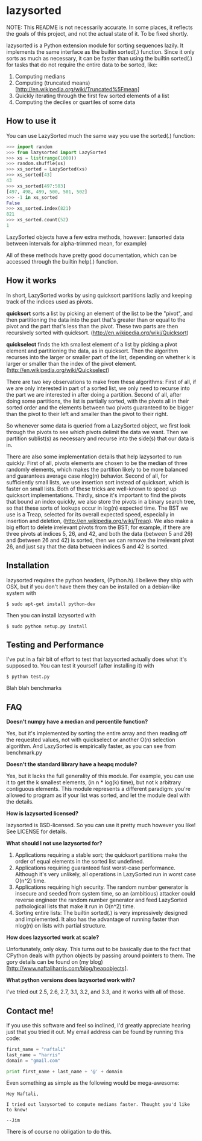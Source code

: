 lazysorted
==========

NOTE: This README is not necessarily accurate. In some places, it reflects the
goals of this project, and not the actual state of it. To be fixed shortly.

lazysorted is a Python extension module for sorting sequences lazily. It
implements the same interface  as the builtin sorted(.) function. Since it only
sorts as much as necessary, it can be faster than using the builtin sorted(.)
for tasks that do not require the entire data to be sorted, like:

1. Computing medians
2. Computing (truncated means)[http://en.wikipedia.org/wiki/Truncated%5Fmean]
3. Quickly iterating through the first few sorted elements of a list
4. Computing the deciles or quartiles of some data

How to use it
-------------

You can use LazySorted much the same way you use the sorted(.) function:

```python
>>> import random
>>> from lazysorted import LazySorted
>>> xs = list(range(1000))
>>> random.shuffle(xs)
>>> xs_sorted = LazySorted(xs)
>>> xs_sorted[43]
43
>>> xs_sorted[497:503]
[497, 498, 499, 500, 501, 502]
>>> -1 in xs_sorted
False
>>> xs_sorted.index(821)
821
>>> xs_sorted.count(52)
1

```

LazySorted objects have a few extra methods, however: (unsorted data between
intervals for alpha-trimmed mean, for example)

All of these methods have pretty good documentation, which can be accessed
through the builtin help(.) function.

How it works
------------

In short, LazySorted works by using quicksort partitions lazily and keeping
track of the indices used as pivots.

**quicksort** sorts a list by picking an element of the list to be the "pivot",
and then partitioning the data into the part that's greater than or equal to
the pivot and the part that's less than the pivot. These two parts are then
recursively sorted with quicksort. (http://en.wikipedia.org/wiki/Quicksort)

**quickselect** finds the kth smallest element of a list by picking a pivot
element and partitioning the data, as in quicksort. Then the algorithm recurses
into the larger or smaller part of the list, depending on whether k is larger
or smaller than the index of the pivot element.
(http://en.wikipedia.org/wiki/Quickselect)

There are two key observations to make from these algorithms: First of all, if
we are only interested in part of a sorted list, we only need to recurse into
the part we are interested in after doing a partition. Second of all, after
doing some partitions, the list is partially sorted, with the pivots all in
their sorted order and the elements between two pivots guaranteed to be bigger
than the pivot to their left and smaller than the pivot to their right.

So whenever some data is queried from a LazySorted object, we first look
through the pivots to see which pivots delimit the data we want. Then we
partition sublist(s) as necessary and recurse into the side(s) that our data is
in.

There are also some implementation details that help lazysorted to run quickly:
First of all, pivots elements are chosen to be the median of three randomly
elements, which makes the partition likely to be more balanced and guarantees
average case nlog(n) behavior. Second of all, for sufficiently small lists, we
use insertion sort instead of quicksort, which is faster on small lists. Both
of these tricks are well-known to speed up quicksort implementations. Thirdly,
since it's important to find the pivots that bound an index quickly, we also
store the pivots in a binary search tree, so that these sorts of lookups occur
in log(n) expected time. The BST we use is a Treap, selected for its overall
expected speed, especially in insertion and deletion,
(http://en.wikipedia.org/wiki/Treap). We also make a big effort to delete
irrelevant pivots from the BST; for example, if there are three pivots at
indices 5, 26, and 42, and both the data (between 5 and 26) and (between 26 and
42) is sorted, then we can remove the irrelevant pivot 26, and just say that
the data between indices 5 and 42 is sorted.


Installation
------------

lazysorted requires the python headers, (Python.h). I believe they ship with
OSX, but if you don't have them they can be installed on a debian-like system
with
    
    $ sudo apt-get install python-dev

Then you can install lazysorted with

    $ sudo python setup.py install


Testing and Performance
-----------------------

I've put in a fair bit of effort to test that lazysorted actually does what
it's supposed to. You can test it yourself (after installing it) with

    $ python test.py

Blah blah benchmarks


FAQ
---

**Doesn't numpy have a median and percentile function?**

Yes, but it's implemented by sorting the entire array and then reading off the
requested values, not with quickselect or another O(n) selection algorithm.
And LazySorted is empirically faster, as you can see from benchmark.py

**Doesn't the standard library have a heapq module?**

Yes, but it lacks the full generality of this module. For example, you can use
it to get the k smallest elements, (in n * log(k) time), but not k arbitrary
contiguous elements. This module represents a different paradigm: you're
allowed to program as if your list was sorted, and let the module deal with the
details.

**How is lazysorted licensed?**

lazysorted is BSD-licensed. So you can use it pretty much however you like!
See LICENSE for details.

**What should I not use lazysorted for?**

1. Applications requiring a stable sort; the quicksort partitions make the
   order of equal elements in the sorted list undefined.
2. Applications requiring guaranteed fast worst-case performance. Although
   it's very unlikely, all operations in LazySorted run in worst case O(n^2)
   time.
3. Applications requiring high security. The random number generator is
   insecure and seeded from system time, so an (ambitious) attacker could
   reverse engineer the random number generator and feed LazySorted
   pathological lists that make it run in O(n^2) time.
4. Sorting entire lists: The builtin sorted(.) is very impressively designed
   and implemented. It also has the advantage of running faster than nlog(n)
   on lists with partial structure.

**How does lazysorted work at scale?**

Unfortunately, only okay. This turns out to be basically due to the fact that
CPython deals with python objects by passing around pointers to them. The gory
details can be found on (my blog)[http://www.naftaliharris.com/blog/heapobjects].

**What python versions does lazysorted work with?**

I've tried out 2.5, 2.6, 2.7, 3.1, 3.2, and 3.3, and it works with all of those.

Contact me!
---------

If you use this software and feel so inclined, I'd greatly appreciate hearing
just that you tried it out. My email address can be found by running this code:

```python
first_name = "naftali"
last_name = "harris"
domain = "gmail.com"

print first_name + last_name + '@' + domain
```

Even something as simple as the following would be mega-awesome:

    Hey Naftali,
    
    I tried out lazysorted to compute medians faster. Thought you'd like to know!
    
    --Jim

There is of course no obligation to do this.
